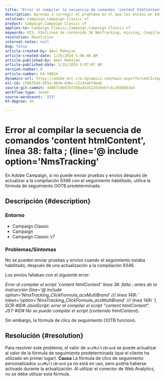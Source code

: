 ```yaml
---
title: "Error al compilar la secuencia de comandos 'content htmlContent', línea 38: falta ; (line='@ include option='NmsTracking'"
description: Aprenda a corregir el problema en el que los envíos en Adobe Campaign fallan con el error "No se puede compilar". Utilice la fórmula de seguimiento predeterminada.
solution: Campaign,Campaign Classic v7
product: Campaign,Campaign Classic v7
applies-to: Campaign Classic,Campaign,Campaign Classic v7
keywords: KCS, htmlLínea de contenido 38 NmsTracking, missing, Compilación de script, Campaign, Campaign Classic
resolution: Resolution
internal-notes: null
bug: false
article-created-by: Amol Mahajan
article-created-date: 1/25/2024 5:06:40 AM
article-published-by: Amol Mahajan
article-published-date: 1/25/2024 5:07:07 AM
version-number: 6
article-number: KA-18024
dynamics-url: https://adobe-ent.crm.dynamics.com/main.aspx?forceUCI=1&pagetype=entityrecord&etn=knowledgearticle&id=5ae0f184-3fbb-ee11-a569-6045bd006704
exl-id: c506f6dd-d55a-483e-bd6c-c2c43ab74ba6
source-git-commit: 4d8871db475f268ad53522dc9ebfc5c2850853ad
workflow-type: tm+mt
source-wordcount: '223'
ht-degree: 4%

---
```


# Error al compilar la secuencia de comandos &#39;content htmlContent&#39;, línea 38: falta ; (line=&#39;@ include option=&#39;NmsTracking&#39;


En Adobe Campaign, si no puede enviar pruebas y envíos después de actualizar a la compilación 9346 con el seguimiento habilitado, utilice la fórmula de seguimiento OOTB predeterminada.

## Descripción {#description}


### <b>Entorno</b>

- Campaign Classic
- Campaign
- Campaign Classic v7




### <b>Problemas/Síntomas</b>

No se pueden enviar pruebas y envíos cuando el seguimiento estaba habilitado, después de una actualización a la compilación 9346.

Los envíos fallaban con el siguiente error:

*Error al compilar el script &#39;content htmlContent&#39; línea 38: falta ; antes de la instrucción (line=&#39;@ include option=&#39;NmsTracking_ClickFormula_acxMultiBrand&#39; /// línea 149\ &#39; token=&#39;option=&#39;NmsTracking_ClickFormula_acxMultiBrand&#39; /// línea 149\ &#39;). SCR-#ID# JavaScript: error al compilar el script &quot;content htmlContent&quot;. JST-#ID# No se puede compilar el script (contenido htmlContent).*

Sin embargo, la fórmula de clics de seguimiento OOTB funcionó.


## Resolución {#resolution}


Para resolver este problema, el valor de `acxMultiBrand` se puede actualizar al valor de la fórmula de seguimiento predeterminada (que el cliente ha utilizado en primer lugar).
<b>Causa</b>
La fórmula de clics de seguimiento personalizados `acxMultiBrand` ya no está en uso, pero podría haberse activado durante la actualización. Al utilizar el conector de Web Analytics, no se debe utilizar esta fórmula.
